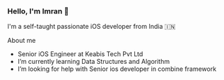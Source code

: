 ### Hello, I'm Imran 👋

<!--
**imran-ios/imran-ios** is a ✨ _special_ ✨ repository because its `README.md` (this file) appears on your GitHub profile.

Here are some ideas to get you started:

- 🔭 I’m currently working on ...
- 🌱 I’m currently learning Data Structures and Algorithm
- 👯 I’m looking to collaborate on ...
- 🤔 I’m looking for help with ...
- 💬 Ask me about ...
- 📫 How to reach me: ...
- 😄 Pronouns: ...
- ⚡ Fun fact: ...
-->


I'm a self-taught passionate iOS developer from India 🇮🇳

About me

- Senior iOS Engineer at Keabis Tech Pvt Ltd
- I’m currently learning Data Structures and Algorithm
- I’m looking for help with Senior ios developer in combine framework

